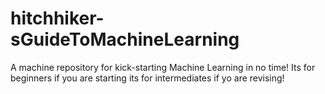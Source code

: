 # hitchhiker-sGuideToMachineLearning
A machine repository for kick-starting Machine Learning in  no time! Its for beginners if you are starting its for intermediates if yo are revising!
